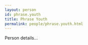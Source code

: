```yaml
---
layout: person
id: phrase.youth
title: Phrase Youth
permalink: people/phrase.youth.html
---
```


Person details...